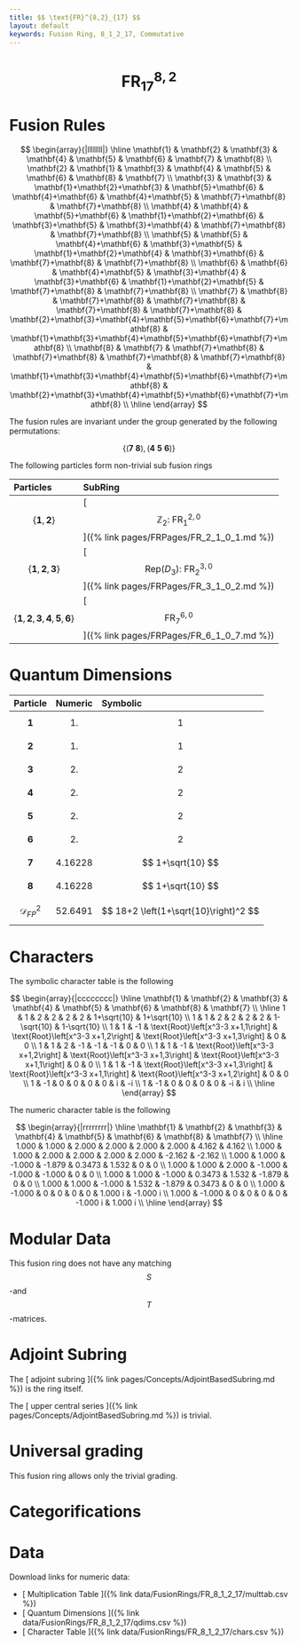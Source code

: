 ```yaml
---
title: $$ \text{FR}^{8,2}_{17} $$
layout: default
keywords: Fusion Ring, 8_1_2_17, Commutative
---
```

# $$ \text{FR}^{8,2}_{17} $$


# Fusion Rules

$$
\begin{array}{|llllllll|}
\hline
 \mathbf{1} & \mathbf{2} & \mathbf{3} & \mathbf{4} & \mathbf{5} & \mathbf{6} & \mathbf{7} & \mathbf{8} \\
 \mathbf{2} & \mathbf{1} & \mathbf{3} & \mathbf{4} & \mathbf{5} & \mathbf{6} & \mathbf{8} & \mathbf{7} \\
 \mathbf{3} & \mathbf{3} & \mathbf{1}+\mathbf{2}+\mathbf{3} & \mathbf{5}+\mathbf{6} & \mathbf{4}+\mathbf{6} & \mathbf{4}+\mathbf{5} & \mathbf{7}+\mathbf{8} & \mathbf{7}+\mathbf{8} \\
 \mathbf{4} & \mathbf{4} & \mathbf{5}+\mathbf{6} & \mathbf{1}+\mathbf{2}+\mathbf{6} & \mathbf{3}+\mathbf{5} & \mathbf{3}+\mathbf{4} & \mathbf{7}+\mathbf{8} & \mathbf{7}+\mathbf{8} \\
 \mathbf{5} & \mathbf{5} & \mathbf{4}+\mathbf{6} & \mathbf{3}+\mathbf{5} & \mathbf{1}+\mathbf{2}+\mathbf{4} & \mathbf{3}+\mathbf{6} & \mathbf{7}+\mathbf{8} & \mathbf{7}+\mathbf{8} \\
 \mathbf{6} & \mathbf{6} & \mathbf{4}+\mathbf{5} & \mathbf{3}+\mathbf{4} & \mathbf{3}+\mathbf{6} & \mathbf{1}+\mathbf{2}+\mathbf{5} & \mathbf{7}+\mathbf{8} & \mathbf{7}+\mathbf{8} \\
 \mathbf{7} & \mathbf{8} & \mathbf{7}+\mathbf{8} & \mathbf{7}+\mathbf{8} & \mathbf{7}+\mathbf{8} & \mathbf{7}+\mathbf{8} & \mathbf{2}+\mathbf{3}+\mathbf{4}+\mathbf{5}+\mathbf{6}+\mathbf{7}+\mathbf{8} & \mathbf{1}+\mathbf{3}+\mathbf{4}+\mathbf{5}+\mathbf{6}+\mathbf{7}+\mathbf{8} \\
 \mathbf{8} & \mathbf{7} & \mathbf{7}+\mathbf{8} & \mathbf{7}+\mathbf{8} & \mathbf{7}+\mathbf{8} & \mathbf{7}+\mathbf{8} & \mathbf{1}+\mathbf{3}+\mathbf{4}+\mathbf{5}+\mathbf{6}+\mathbf{7}+\mathbf{8} & \mathbf{2}+\mathbf{3}+\mathbf{4}+\mathbf{5}+\mathbf{6}+\mathbf{7}+\mathbf{8} \\
\hline
\end{array}
$$


The fusion rules are invariant under the group generated by the following permutations:

$$ \{(\mathbf{7} \  \mathbf{8}), (\mathbf{4} \  \mathbf{5} \  \mathbf{6})\} $$


The following particles form non-trivial sub fusion rings

| Particles | SubRing |
| :------ | :------ |
| $$ \{\mathbf{1},\mathbf{2}\} $$ | [ $$ \mathbb{Z}_2:\ \text{FR}^{2,0}_{1} $$ ]({% link pages/FRPages/FR_2_1_0_1.md %}) |
| $$ \{\mathbf{1},\mathbf{2},\mathbf{3}\} $$ | [ $$ \left.\text{Rep(}D_3\right):\ \text{FR}^{3,0}_{2} $$ ]({% link pages/FRPages/FR_3_1_0_2.md %}) |
| $$ \{\mathbf{1},\mathbf{2},\mathbf{3},\mathbf{4},\mathbf{5},\mathbf{6}\} $$ | [ $$ \text{FR}^{6,0}_{7} $$ ]({% link pages/FRPages/FR_6_1_0_7.md %}) |

# Quantum Dimensions

| Particle | Numeric | Symbolic |
| :------ | :------ | :------ |
| $$ \mathbf{1} $$ | $$ 1. $$ | $$ 1 $$ |
| $$ \mathbf{2} $$ | $$ 1. $$ | $$ 1 $$ |
| $$ \mathbf{3} $$ | $$ 2. $$ | $$ 2 $$ |
| $$ \mathbf{4} $$ | $$ 2. $$ | $$ 2 $$ |
| $$ \mathbf{5} $$ | $$ 2. $$ | $$ 2 $$ |
| $$ \mathbf{6} $$ | $$ 2. $$ | $$ 2 $$ |
| $$ \mathbf{7} $$ | $$ 4.16228 $$ | $$ 1+\sqrt{10} $$ |
| $$ \mathbf{8} $$ | $$ 4.16228 $$ | $$ 1+\sqrt{10} $$ |
| $$ \mathcal{D}_{FP}^2 $$ | $$ 52.6491 $$ | $$ 18+2 \left(1+\sqrt{10}\right)^2 $$ |

# Characters

The symbolic character table is the following

$$
\begin{array}{|cccccccc|}
\hline
 \mathbf{1} & \mathbf{2} & \mathbf{3} & \mathbf{4} & \mathbf{5} & \mathbf{6} & \mathbf{8} & \mathbf{7} \\
\hline
 1 & 1 & 2 & 2 & 2 & 2 & 1+\sqrt{10} & 1+\sqrt{10} \\
 1 & 1 & 2 & 2 & 2 & 2 & 1-\sqrt{10} & 1-\sqrt{10} \\
 1 & 1 & -1 & \text{Root}\left[x^3-3 x+1,1\right] & \text{Root}\left[x^3-3 x+1,2\right] & \text{Root}\left[x^3-3 x+1,3\right] & 0 & 0 \\
 1 & 1 & 2 & -1 & -1 & -1 & 0 & 0 \\
 1 & 1 & -1 & \text{Root}\left[x^3-3 x+1,2\right] & \text{Root}\left[x^3-3 x+1,3\right] & \text{Root}\left[x^3-3 x+1,1\right] & 0 & 0 \\
 1 & 1 & -1 & \text{Root}\left[x^3-3 x+1,3\right] & \text{Root}\left[x^3-3 x+1,1\right] & \text{Root}\left[x^3-3 x+1,2\right] & 0 & 0 \\
 1 & -1 & 0 & 0 & 0 & 0 & i & -i \\
 1 & -1 & 0 & 0 & 0 & 0 & -i & i \\
\hline
\end{array}
$$

The numeric character table is the following

$$
\begin{array}{|rrrrrrrr|}
\hline
 \mathbf{1} & \mathbf{2} & \mathbf{3} & \mathbf{4} & \mathbf{5} & \mathbf{6} & \mathbf{8} & \mathbf{7} \\
\hline
 1.000 & 1.000 & 2.000 & 2.000 & 2.000 & 2.000 & 4.162 & 4.162 \\
 1.000 & 1.000 & 2.000 & 2.000 & 2.000 & 2.000 & -2.162 & -2.162 \\
 1.000 & 1.000 & -1.000 & -1.879 & 0.3473 & 1.532 & 0 & 0 \\
 1.000 & 1.000 & 2.000 & -1.000 & -1.000 & -1.000 & 0 & 0 \\
 1.000 & 1.000 & -1.000 & 0.3473 & 1.532 & -1.879 & 0 & 0 \\
 1.000 & 1.000 & -1.000 & 1.532 & -1.879 & 0.3473 & 0 & 0 \\
 1.000 & -1.000 & 0 & 0 & 0 & 0 & 1.000 i & -1.000 i \\
 1.000 & -1.000 & 0 & 0 & 0 & 0 & -1.000 i & 1.000 i \\
\hline
\end{array}
$$

# Modular Data

This fusion ring does not have any matching $$ S $$-and $$ T $$-matrices.

# Adjoint Subring

The [ adjoint subring ]({% link pages/Concepts/AdjointBasedSubring.md %}) is the ring itself.

The [ upper central series ]({% link pages/Concepts/AdjointBasedSubring.md %}) is trivial.

# Universal grading

This fusion ring allows only the trivial grading.

# Categorifications



# Data

Download links for numeric data:

* [ Multiplication Table ]({% link data/FusionRings/FR_8_1_2_17/multtab.csv %})
* [ Quantum Dimensions ]({% link data/FusionRings/FR_8_1_2_17/qdims.csv %})
* [ Character Table ]({% link data/FusionRings/FR_8_1_2_17/chars.csv %})